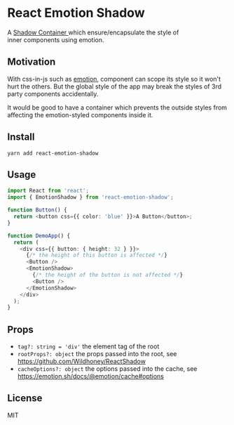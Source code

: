 # React Emotion Shadow

A [Shadow Container
](https://developer.mozilla.org/en-US/docs/Web/Web_Components/Using_shadow_DOM) which ensure/encapsulate the style of  
inner components using emotion.

## Motivation

With css-in-js such as [emotion](https://emotion.sh/), component can scope its style so it won't hurt the others. But
the global style of the app may break the styles of 3rd party components accidentally.

It would be good to have a container which prevents the outside styles from affecting the emotion-styled components inside it.

## Install

```
yarn add react-emotion-shadow
```

## Usage

```typescript jsx
import React from 'react';
import { EmotionShadow } from 'react-emotion-shadow';

function Button() {
  return <button css={{ color: 'blue' }}>A Button</button>;
}

function DemoApp() {
  return (
    <div css={{ button: { height: 32 } }}>
      {/* the height of this button is affected */}
      <Button />
      <EmotionShadow>
        {/* the height of the button is not affected */}
        <Button />
      </EmotionShadow>
    </div>
  );
}
```

## Props

- `tag?: string = 'div'` the element tag of the root
- `rootProps?: object` the props passed into the root, see https://github.com/Wildhoney/ReactShadow
-  `cacheOptions?: object` the options passed into the cache, see https://emotion.sh/docs/@emotion/cache#options

## License

MIT
